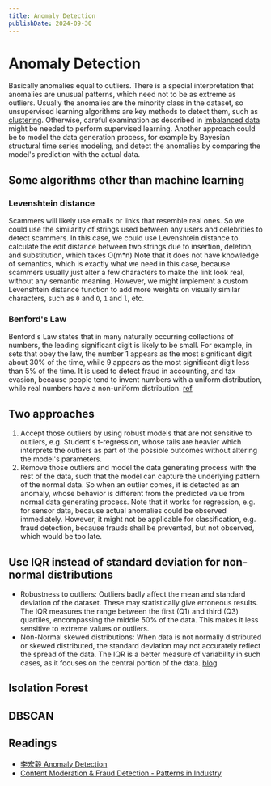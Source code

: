 ```yaml
---
title: Anomaly Detection
publishDate: 2024-09-30
---
```


# Anomaly Detection

Basically anomalies equal to outliers. There is a special interpretation that anomalies are unusual patterns, which need not to be as extreme as outliers. Usually the anomalies are the minority class in the dataset, so unsupervised learning algorithms are key methods to detect them, such as [clustering](clustering.md). Otherwise, careful examination as described in [imbalanced data](/src/content/notes/imbalanced-data.md) might be needed to perform supervised learning. Another approach could be to model the data generation process, for example by Bayesian structural time series modeling, and detect the anomalies by comparing the model's prediction with the actual data.

## Some algorithms other than machine learning

### Levenshtein distance

Scammers will likely use emails or links that resemble real ones. So we could use the similarity of strings used between any users and celebrities to detect scammers. In this case, we could use Levenshtein distance to calculate the edit distance between two strings due to insertion, deletion, and substitution, which takes O(m\*n) Note that it does not have knowledge of semantics, which is exactly what we need in this case, because scammers usually just alter a few characters to make the link look real, without any semantic meaning. However, we might implement a custom Levenshtein distance function to add more weights on visually similar characters, such as `0` and `O`, `1` and `l`, etc.

### Benford's Law

Benford's Law states that in many naturally occurring collections of numbers, the leading significant digit is likely to be small. For example, in sets that obey the law, the number 1 appears as the most significant digit about 30% of the time, while 9 appears as the most significant digit less than 5% of the time. It is used to detect fraud in accounting, and tax evasion, because people tend to invent numbers with a uniform distribution, while real numbers have a non-uniform distribution. [ref](https://en.wikipedia.org/wiki/Benford%27s_law)

## Two approaches

1. Accept those outliers by using robust models that are not sensitive to outliers, e.g. Student's t-regression, whose tails are heavier which interprets the outliers as part of the possible outcomes without altering the model's parameters.
2. Remove those outliers and model the data generating process with the rest of the data, such that the model can capture the underlying pattern of the normal data. So when an outlier comes, it is detected as an anomaly, whose behavior is different from the predicted value from normal data generating process. Note that it works for regression, e.g. for sensor data, because actual anomalies could be observed immediately. However, it might not be applicable for classification, e.g. fraud detection, because frauds shall be prevented, but not observed, which would be too late.

## Use IQR instead of standard deviation for non-normal distributions

- Robustness to outliers: Outliers badly affect the mean and standard deviation of the dataset. These may statistically give erroneous results. The IQR measures the range between the first (Q1) and third (Q3) quartiles, encompassing the middle 50% of the data. This makes it less sensitive to extreme values or outliers.
- Non-Normal skewed distributions: When data is not normally distributed or skewed distributed, the standard deviation may not accurately reflect the spread of the data. The IQR is a better measure of variability in such cases, as it focuses on the central portion of the data. [blog](https://tidsskriftet.no/en/2020/06/medisin-og-tall/mean-and-standard-deviation-or-median-and-quartiles)

## Isolation Forest

## DBSCAN

## Readings

- [李宏毅 Anomaly Detection](https://hackmd.io/@shaoeChen/SJkSrunVL)
- [Content Moderation & Fraud Detection - Patterns in Industry](https://eugeneyan.com/writing/content-moderation/)
